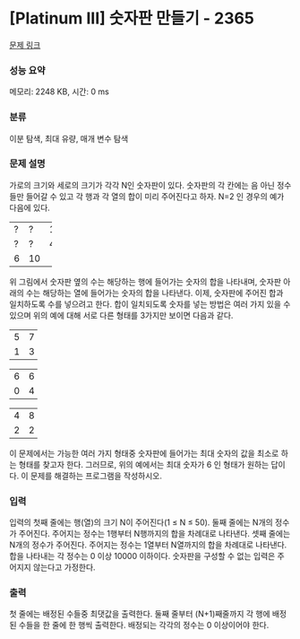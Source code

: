 # [Platinum III] 숫자판 만들기 - 2365 

[문제 링크](https://www.acmicpc.net/problem/2365) 

### 성능 요약

메모리: 2248 KB, 시간: 0 ms

### 분류

이분 탐색, 최대 유량, 매개 변수 탐색

### 문제 설명

<p>가로의 크기와 세로의 크기가 각각 N인 숫자판이 있다. 숫자판의 각 칸에는 음 아닌 정수들만 들어갈 수 있고 각 행과 각 열의 합이 미리 주어진다고 하자. N=2 인 경우의 예가 다음에 있다.</p>

<table class="table table-bordered" style="width:15%">
	<tbody>
		<tr>
			<td style="width:5%">?</td>
			<td style="width:5%">?</td>
			<td style="width:5%">12</td>
		</tr>
		<tr>
			<td>?</td>
			<td>?</td>
			<td>4</td>
		</tr>
		<tr>
			<td>6</td>
			<td>10</td>
			<td> </td>
		</tr>
	</tbody>
</table>

<p>위 그림에서 숫자판 옆의 수는 해당하는 행에 들어가는 숫자의 합을 나타내며, 숫자판 아래의 수는 해당하는 열에 들어가는 숫자의 합을 나타낸다. 이제, 숫자판에 주어진 합과 일치하도록 수를 넣으려고 한다. 합이 일치되도록 숫자를 넣는 방법은 여러 가지 있을 수 있으며 위의 예에 대해 서로 다른 형태를 3가지만 보이면 다음과 같다.</p>

<table class="table table-bordered" style="width:10%">
	<tbody>
		<tr>
			<td style="width:5%">5</td>
			<td style="width:5%">7</td>
		</tr>
		<tr>
			<td>1</td>
			<td>3</td>
		</tr>
	</tbody>
</table>

<table class="table table-bordered" style="width:10%">
	<tbody>
		<tr>
			<td style="width:5%">6</td>
			<td style="width:5%">6</td>
		</tr>
		<tr>
			<td>0</td>
			<td>4</td>
		</tr>
	</tbody>
</table>

<table class="table table-bordered" style="width:10%">
	<tbody>
		<tr>
			<td style="width:5%">4</td>
			<td style="width:5%">8</td>
		</tr>
		<tr>
			<td>2</td>
			<td>2</td>
		</tr>
	</tbody>
</table>

<p>이 문제에서는 가능한 여러 가지 형태중 숫자판에 들어가는 최대 숫자의 값을 최소로 하는 형태를 찾고자 한다. 그러므로, 위의 예에서는 최대 숫자가 6 인 형태가 원하는 답이다. 이 문제를 해결하는 프로그램을 작성하시오. </p>

### 입력 

 <p>입력의 첫째 줄에는 행(열)의 크기 N이 주어진다(1 ≤ N ≤ 50). 둘째 줄에는 N개의 정수가 주어진다. 주어지는 정수는 1행부터 N행까지의 합을 차례대로 나타낸다. 셋째 줄에는 N개의 정수가 주어진다. 주어지는 정수는 1열부터 N열까지의 합을 차례대로 나타낸다. 합을 나타내는 각 정수는 0 이상 10000 이하이다. 숫자판을 구성할 수 없는 입력은 주어지지 않는다고 가정한다.</p>

### 출력 

 <p>첫 줄에는 배정된 수들중 최댓값을 출력한다. 둘째 줄부터 (N+1)째줄까지 각 행에 배정된 수들을 한 줄에 한 행씩 출력한다. 배정되는 각각의 정수는 0 이상이어야 한다. </p>


